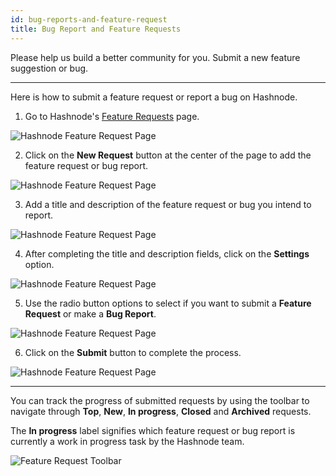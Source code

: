 ```yaml
---
id: bug-reports-and-feature-request
title: Bug Report and Feature Requests
---
```



Please help us build a better community for you. Submit a new feature suggestion or bug.

---

Here is how to submit a feature request or report a bug on Hashnode.

1. Go to Hashnode's [Feature Requests](https://hashnode.com/feature-requests) page.

![Hashnode Feature Request Page](https://cdn.hashnode.com/res/hashnode/image/upload/v1614933787374/bAl4gGVGi.png?auto=compress)

2. Click on the **New Request** button at the center of the page to add the feature request or bug report.

![Hashnode Feature Request Page](https://cdn.hashnode.com/res/hashnode/image/upload/v1614935003492/HwilwZ8UA.png?auto=compress)

3. Add a title and description of the feature request or bug you intend to report.

![Hashnode Feature Request Page](https://cdn.hashnode.com/res/hashnode/image/upload/v1614935809283/qWxsCEZXn7.png?auto=compress)

4. After completing the title and description fields, click on the **Settings** option.

![Hashnode Feature Request Page](https://cdn.hashnode.com/res/hashnode/image/upload/v1614935904799/CX840Egjo.png?auto=compress)

5. Use the radio button options to select if you want to submit a **Feature Request** or make a **Bug Report**.

![Hashnode Feature Request Page](https://cdn.hashnode.com/res/hashnode/image/upload/v1614936088687/-bNotMr1s.png?auto=compress)

6. Click on the **Submit** button to complete the process.

![Hashnode Feature Request Page](https://cdn.hashnode.com/res/hashnode/image/upload/v1614936438717/WU0bxBkNe.png?auto=compress)

---

You can track the progress of submitted requests by using the toolbar to navigate through **Top**, **New**, **In progress**, **Closed** and **Archived** requests.

The **In progress** label signifies which feature request or bug report is currently a work in progress task by the Hashnode team.

![Feature Request Toolbar](https://cdn.hashnode.com/res/hashnode/image/upload/v1614936732862/HDI-b_Sm1.png?auto=compress)
